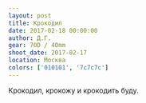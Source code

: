 ```yaml
---
layout: post
title: Крокодил
date: 2017-02-18 00:00:00
author: Д.Г.
gear: 70D / 40mm
shoot_date: 2017-02-17
location: Москва
colors: ['010101', '7c7c7c']
---
```


Крокодил, крокожу и крокодить буду.
